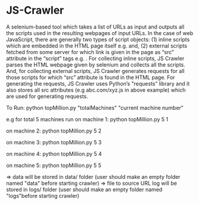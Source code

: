 # JS-Crawler
A selenium-based tool which takes a list of URLs as input and outputs all the scripts used in the resulting webpages of input URLs. In the case of web JavaScript, there are generally two types of script objects: (1) inline scripts which are embedded in the HTML page itself e.g. <script> … </script> and, (2) external scripts fetched from some server for which link is given in the page as “src” attribute in the “script” tags e.g. <script src = “abc.com/xyz.js”></script>. For collecting inline scripts, JS Crawler parses the HTML webpage given by selenium and collects all the scripts. And, for collecting external scripts, JS Crawler generates requests for all those scripts for which “src” attribute is found in the HTML page. For generating the requests, JS Crawler uses Python’s "requests” library and it also stores all src attributes (e.g abc.com/xyz.js in above example) which are used for generating requests. 


To Run: python topMillion.py "totalMachines" "current machine number"

e.g for total 5 machines run 
on machine 1: python topMillion.py 5 1 

on machine 2: python topMillion.py 5 2

on machine 3: python topMillion.py 5 3

on machine 4: python topMillion.py 5 4

on machine 5: python topMillion.py 5 5


=> data will be stored in data/ folder (user should make an empty folder named "data" before starting crawler)
=> file to source URL log will be stored in logs/ folder  (user should make an empty folder named "logs"before starting crawler)
